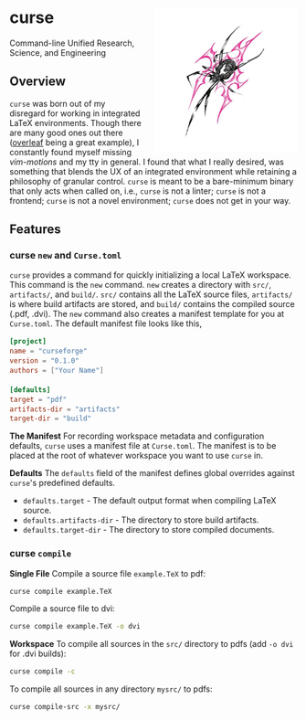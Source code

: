 # curse <img src="https://github.com/phasewalk1/curse/blob/master/docs/IMG_5757.JPG" height=250 width=250 align="right" style="padding-left: 20px;">
Command-line Unified Research, Science, and Engineering

## Overview

`curse` was born out of my disregard for working in integrated LaTeX environments. Though there are many good ones out there ([overleaf](https://www.overleaf.com) being a great example), I constantly found myself missing _vim-motions_ and my tty in general. I found that what I really desired, was something that blends the UX of an integrated environment while retaining a philosophy of granular control. `curse` is meant to be a bare-minimum binary that only acts when called on, i.e., `curse` is not a linter; `curse` is not a frontend; `curse` is not a novel environment; `curse` does not get in your way.

## Features

### curse `new` and `Curse.toml`

`curse` provides a command for quickly initializing a local LaTeX workspace. This command is the `new` command. `new` creates a directory with `src/`, `artifacts/`, and `build/`. `src/` contains all the LaTeX source files, `artifacts/` is where build artifacts are stored, and `build/` contains the compiled source (.pdf, .dvi). The `new` command also creates a manifest template for you at `Curse.toml`. The default manifest file looks like this,

```toml
[project]
name = "curseforge"
version = "0.1.0"
authors = ["Your Name"]

[defaults]
target = "pdf"
artifacts-dir = "artifacts"
target-dir = "build"
```

**The Manifest**
For recording workspace metadata and configuration defaults, `curse` uses a manifest file at `Curse.toml`. The manifest is to be placed at the root of whatever workspace you want to use `curse` in.

**Defaults**
The `defaults` field of the manifest defines global overrides against `curse`'s predefined defaults.

- `defaults.target` - The default output format when compiling LaTeX source.
- `defaults.artifacts-dir` - The directory to store build artifacts.
- `defaults.target-dir` - The directory to store compiled documents.

### curse `compile`

**Single File**
Compile a source file `example.TeX` to pdf:

```bash
curse compile example.TeX
```

Compile a source file to dvi:

```bash
curse compile example.TeX -o dvi
```

**Workspace**
To compile all sources in the `src/` directory to pdfs (add `-o dvi` for .dvi builds):

```bash
curse compile -c
```

To compile all sources in any directory `mysrc/` to pdfs:

```bash
curse compile-src -x mysrc/
```
